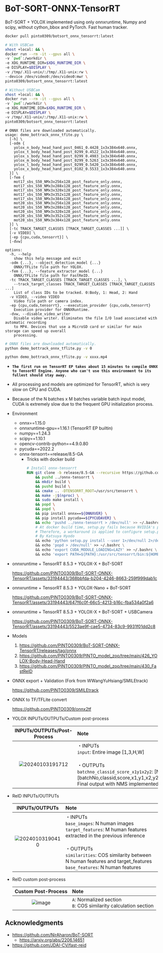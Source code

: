 # BoT-SORT-ONNX-TensorRT
BoT-SORT + YOLOX implemented using only onnxruntime, Numpy and scipy, without cython_bbox and PyTorch. Fast human tracker.

```bash
docker pull pinto0309/botsort_onnx_tensorrt:latest

# With USBCam
xhost +local: && \
docker run --rm -it --gpus all \
-v `pwd`:/workdir \
-e XDG_RUNTIME_DIR=$XDG_RUNTIME_DIR \
-e DISPLAY=$DISPLAY \
-v /tmp/.X11-unix/:/tmp/.X11-unix:rw \
--device /dev/video0:/dev/video0:mwr \
pinto0309/botsort_onnx_tensorrt:latest

# Without USBCam
xhost +local: && \
docker run --rm -it --gpus all \
-v `pwd`:/workdir \
-e XDG_RUNTIME_DIR=$XDG_RUNTIME_DIR \
-e DISPLAY=$DISPLAY \
-v /tmp/.X11-unix/:/tmp/.X11-unix:rw \
pinto0309/botsort_onnx_tensorrt:latest
```
```
# ONNX files are downloaded automatically.
usage: demo_bottrack_onnx_tfite.py \
  [-h] \
  [-odm {
    yolox_n_body_head_hand_post_0461_0.4428_1x3x384x640.onnx,
    yolox_t_body_head_hand_post_0299_0.4522_1x3x384x640.onnx,
    yolox_s_body_head_hand_post_0299_0.4983_1x3x384x640.onnx,
    yolox_m_body_head_hand_post_0299_0.5263_1x3x384x640.onnx,
    yolox_l_body_head_hand_post_0299_0.5420_1x3x384x640.onnx,
    yolox_x_body_head_hand_post_0102_0.5533_1x3x384x640.onnx
  }] \
  [-fem {
    mot17_sbs_S50_NMx3x256x128_post_feature_only.onnx,
    mot17_sbs_S50_NMx3x288x128_post_feature_only.onnx,
    mot17_sbs_S50_NMx3x320x128_post_feature_only.onnx,
    mot17_sbs_S50_NMx3x352x128_post_feature_only.onnx,
    mot17_sbs_S50_NMx3x384x128_post_feature_only.onnx,
    mot20_sbs_S50_NMx3x256x128_post_feature_only.onnx,
    mot20_sbs_S50_NMx3x288x128_post_feature_only.onnx,
    mot20_sbs_S50_NMx3x320x128_post_feature_only.onnx,
    mot20_sbs_S50_NMx3x352x128_post_feature_only.onnx,
    mot20_sbs_S50_NMx3x384x128_post_feature_only.onnx
  }] \
  [-tc TRACK_TARGET_CLASSES [TRACK_TARGET_CLASSES ...]] \
  [-v VIDEO] \
  [-ep {cpu,cuda,tensorrt}] \
  [-dvw]

options:
  -h, --help
    show this help message and exit
  -odm {...}, --object_detection_model {...}
    ONNX/TFLite file path for YOLOX.
  -fem {...}, --feature_extractor_model {...}
    ONNX/TFLite file path for FastReID.
  -tc TRACK_TARGET_CLASSES [TRACK_TARGET_CLASSES ...], \
    --track_target_classes TRACK_TARGET_CLASSES [TRACK_TARGET_CLASSES ...]
    List of class IDs to be tracked. 0:Body, 1: Head, 2: Hand
  -v VIDEO, --video VIDEO
    Video file path or camera index.
  -ep {cpu,cuda,tensorrt}, --execution_provider {cpu,cuda,tensorrt}
    Execution provider for ONNXRuntime.
  -dvw, --disable_video_writer
    Disable video writer. Eliminates the file I/O load associated with automatic recording
    to MP4. Devices that use a MicroSD card or similar for main storage can speed up overall
    processing.
```
```bash
# ONNX files are downloaded automatically.
python demo_bottrack_onnx_tflite.py -v 0

python demo_bottrack_onnx_tflite.py -v xxxx.mp4
```

- **`The first run on TensorRT EP takes about 15 minutes to compile ONNX to TensorRT Engine. Anyone who can't use this environment to its fullest should stay away.`**
- All processing and models are optimized for TensorRT, which is very slow on CPU and CUDA.
- Because of the N batches x M batches variable batch input model, CUDA is extremely slow due to the frequent GPU initialization process.
- Environment
  - onnx==1.15.0
  - onnxruntime-gpu==1.16.1 (TensorRT EP builtin)
  - numpy==1.24.3
  - scipy==1.10.1
  - opencv-contrib-python==4.9.0.80
  - pycuda==2022.2
  - onnx-tensorrt==release/8.5-GA
    - Tricks with docker build 
      ```dockerfile
      # Install onnx-tensorrt
      RUN git clone -b release/8.5-GA --recursive https://github.com/onnx/onnx-tensorrt ../onnx-tensorrt \
          && pushd ../onnx-tensorrt \
          && mkdir build \
          && pushd build \
          && cmake .. -DTENSORRT_ROOT=/usr/src/tensorrt \
          && make -j$(nproc) \
          && sudo make install \
          && popd \
          && popd \
          && pip install onnx==${ONNXVER} \
          && pip install pycuda==${PYCUDAVER} \
          && echo 'pushd ../onnx-tensorrt > /dev/null' >> ~/.bashrc \
          # At docker build time, setup.py fails because NVIDIA's physical GPU device cannot be detected.
          # Therefore, a workaround is applied to configure setup.py to run on first access.
          # By Katsuya Hyodo
          && echo 'python setup.py install --user 1>/dev/null 2>/dev/null' >> ~/.bashrc \
          && echo 'popd > /dev/null' >> ~/.bashrc \
          && echo 'export CUDA_MODULE_LOADING=LAZY' >> ~/.bashrc \
          && echo 'export PATH=${PATH}:/usr/src/tensorrt/bin:${HOME}/onnx-tensorrt/build' >> ~/.bashrc
      ```

- onnxruntime + TensorRT 8.5.3 + YOLOX-X + BoT-SORT

  https://github.com/PINTO0309/BoT-SORT-ONNX-TensorRT/assets/33194443/368bbfda-b204-4246-8663-259f999dab1c

- onnxruntime + TensorRT 8.5.3 + YOLOX-Nano + BoT-SORT

  https://github.com/PINTO0309/BoT-SORT-ONNX-TensorRT/assets/33194443/647f6c0f-66c5-4213-b16c-fba534a0f2a6

- onnxruntime + TensorRT 8.5.3 + YOLOX-X + BoT-SORT + USBCamera

  https://github.com/PINTO0309/BoT-SORT-ONNX-TensorRT/assets/33194443/5523ae9f-cae5-4734-83c9-9931f01dd2c8

- Models

   1. https://github.com/PINTO0309/BoT-SORT-ONNX-TensorRT/releases/tag/onnx
   2. https://github.com/PINTO0309/PINTO_model_zoo/tree/main/426_YOLOX-Body-Head-Hand
   3. https://github.com/PINTO0309/PINTO_model_zoo/tree/main/430_FastReID

- ONNX export + Validation (Fork from WWangYuHsiang/SMILEtrack)

  https://github.com/PINTO0309/SMILEtrack

- ONNX to TF/TFLite convert

  https://github.com/PINTO0309/onnx2tf

- YOLOX INPUTs/OUTPUTs/Custom post-process

  |INPUTs/OUTPUTs/Post-Process|Note|
  |:-:|:-|
  |![20240103191712](https://github.com/PINTO0309/BoT-SORT-ONNX-TensorRT/assets/33194443/fa58c24f-69ee-4e9e-99f3-f2b93306787e)|・INPUTs<br>`input`: Entire image [1,3,H,W]<br><br>・OUTPUTs<br>`batchno_classid_score_x1y1x2y2`: [N,[batchNo,classid,score,x1,y1,x2,y2]]. Final output with NMS implemented|

- ReID INPUTs/OUTPUTs

  |INPUTs/OUTPUTs|Note|
  |:-:|:-|
  |![20240103190410](https://github.com/PINTO0309/BoT-SORT-ONNX-TensorRT/assets/33194443/3d05ff23-d379-4a6a-a762-50efa62a4ab4)|・INPUTs<br>`base_images`: N human images<br>`target_features`: M human features extracted in the previous inference<br><br>・OUTPUTs<br>`similarities`: COS similarity between N human features and target_features<br>`base_features`: N human features|

- ReID custom post-process

  |Custom Post-Process|Note|
  |:-:|:-|
  |![image](https://github.com/PINTO0309/BoT-SORT-ONNX-TensorRT/assets/33194443/8bf44dec-9b00-4d9b-8aa6-e4f7087b3deb)|`A`: Normalized section<br>`B`: COS similarity calculation section|

## Acknowledgments

- https://github.com/NirAharon/BoT-SORT
  - https://arxiv.org/abs/2206.14651
- https://github.com/JDAI-CV/fast-reid
